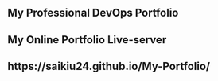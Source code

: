 <h2>My Professional DevOps Portfolio</h2>
<h2>My Online Portfolio Live-server</h2>
<h2>https://saikiu24.github.io/My-Portfolio/</h2>
<br>